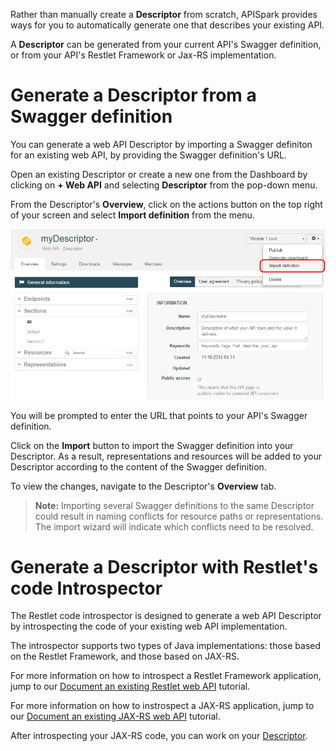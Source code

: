 
Rather than manually create a **Descriptor** from scratch, APISpark provides ways for you to automatically generate one that describes your existing API.

A **Descriptor** can be generated from your current API's Swagger definition, or from your API's Restlet Framework or Jax-RS implementation.

# Generate a Descriptor from a Swagger definition

You can generate a web API Descriptor by importing a Swagger definiton for an existing web API, by providing the Swagger definition's URL.

Open an existing Descriptor or create a new one from the Dashboard by clicking on **+ Web API** and selecting **Descriptor** from the pop-down menu.

From the Descriptor's **Overview**, click on the actions button on the top right of your screen and select **Import definition** from the menu.

![API Commons](images/swagger-import-definition.jpg "API Commons")

You will be prompted to enter the URL that points to
your API's Swagger definition.

Click on the **Import** button to import the Swagger definition into your Descriptor. As a result, representations and resources will be added to your Descriptor according to the content of the Swagger definition.

To view the changes, navigate to the Descriptor's **Overview** tab.

> **Note:** Importing several Swagger definitions to the same Descriptor could result in naming conflicts for resource paths or representations. The import wizard will indicate which conflicts need to be resolved.


# Generate a Descriptor with Restlet's code Introspector

The Restlet code introspector is designed to generate a web API Descriptor by introspecting the code of your existing web API implementation.

The introspector supports two types of Java implementations: those based on the Restlet Framework, and those based on JAX-RS.

For more information on how to introspect a Restlet Framework application, jump to our [Document an existing Restlet web API](technical-resources/apispark/tutorials/api-for-vendors/document-restlet-api "Document an existing Restlet web API") tutorial.

For more information on how to instrospect a JAX-RS application, jump to our [Document an existing JAX-RS web API](technical-resources/apispark/tutorials/api-for-vendors/document-jax-rs-api "Document an existing JAX-RS web API") tutorial.

After introspecting your JAX-RS code, you can work on your [Descriptor](technical-resources/apispark/guide/document/edit-descriptor "Descriptor").
